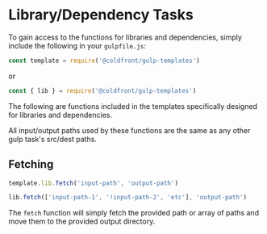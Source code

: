 # Library/Dependency Tasks

To gain access to the functions for libraries and dependencies, simply include the following in your `gulpfile.js`:

```jsx
const template = require('@coldfront/gulp-templates')
```

or

```jsx
const { lib } = require('@coldfront/gulp-templates')
```

The following are functions included in the templates specifically designed for libraries and dependencies.

All input/output paths used by these functions are the same as any other gulp task's src/dest paths.

## Fetching

```jsx
template.lib.fetch('input-path', 'output-path')
```

```jsx
lib.fetch(['input-path-1', '!input-path-2', 'etc'], 'output-path')
```

The `fetch` function will simply fetch the provided path or array of paths and move them to the provided output directory.
